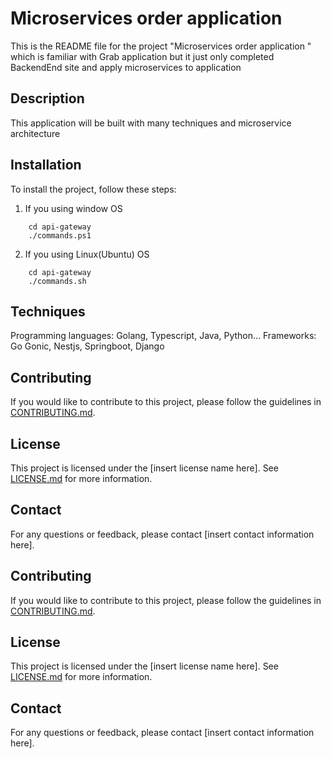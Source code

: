 # Microservices order application 

This is the README file for the project "Microservices order application " which is familiar with Grab application but it just only completed BackendEnd site and apply microservices to application

## Description

This application will be built with many techniques and microservice architecture

## Installation

To install the project, follow these steps:
1. If you using window OS
```
    cd api-gateway
    ./commands.ps1
```
2. If you using Linux(Ubuntu) OS
```
    cd api-gateway
    ./commands.sh
```

## Techniques
Programming languages: Golang, Typescript, Java, Python...
Frameworks: Go Gonic, Nestjs, Springboot, Django 

## Contributing

If you would like to contribute to this project, please follow the guidelines in [CONTRIBUTING.md](link-to-contributing-file).

## License

This project is licensed under the [insert license name here]. See [LICENSE.md](link-to-license-file) for more information.

## Contact

For any questions or feedback, please contact [insert contact information here].


## Contributing

If you would like to contribute to this project, please follow the guidelines in [CONTRIBUTING.md](link-to-contributing-file).

## License

This project is licensed under the [insert license name here]. See [LICENSE.md](link-to-license-file) for more information.

## Contact

For any questions or feedback, please contact [insert contact information here].
